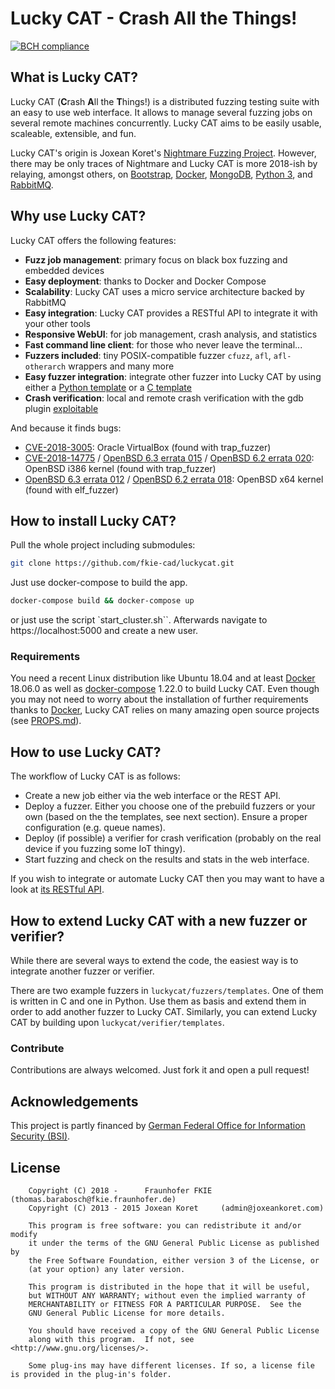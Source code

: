 # Lucky CAT - Crash All the Things!

[![BCH compliance](https://bettercodehub.com/edge/badge/fkie-cad/LuckyCAT?branch=master)](https://bettercodehub.com/)

## What is Lucky CAT?

Lucky CAT (**C**rash **A**ll the **T**hings!) is a distributed fuzzing testing suite with an easy to use web interface. It allows to manage several fuzzing jobs on several remote machines concurrently. Lucky CAT aims to be easily usable, scaleable, extensible, and fun.

Lucky CAT's origin is Joxean Koret's [Nightmare Fuzzing Project](https://github.com/joxeankoret/nightmare). However, there may be only traces of Nightmare and Lucky CAT is more 2018-ish by relaying, amongst others, on [Bootstrap](https://github.com/twbs/bootstrap), [Docker](https://www.docker.com), [MongoDB](https://www.mongodb.com), [Python 3](https://www.python.org/), and [RabbitMQ](https://github.com/rabbitmq).

## Why use Lucky CAT?

Lucky CAT offers the following features:
- **Fuzz job management**: primary focus on black box fuzzing and embedded devices
- **Easy deployment**: thanks to Docker and Docker Compose
- **Scalability**: Lucky CAT uses a micro service architecture backed by RabbitMQ
- **Easy integration**: Lucky CAT provides a RESTful API to integrate it with your other tools
- **Responsive WebUI**: for job management, crash analysis, and statistics 
- **Fast command line client**: for those who never leave the terminal...
- **Fuzzers included**:  tiny POSIX-compatible fuzzer `cfuzz`, `afl`, `afl-otherarch` wrappers and many more
- **Easy fuzzer integration**: integrate other fuzzer into Lucky CAT by using either a [Python template](luckycat/fuzzers/templates/python/) or a [C template](luckycat/fuzzers/templates/c/) 
- **Crash verification**: local and remote crash verification with the gdb plugin [exploitable](https://github.com/jfoote/exploitable)

And because it finds bugs:

- [CVE-2018-3005](https://cve.mitre.org/cgi-bin/cvename.cgi?name=2018-3005): Oracle VirtualBox (found with trap_fuzzer)
- [CVE-2018-14775](https://cve.mitre.org/cgi-bin/cvename.cgi?name=2018-14775) / [OpenBSD 6.3 errata 015](https://ftp.openbsd.org/pub/OpenBSD/patches/6.3/common/015_ioport.patch.sig) / [OpenBSD 6.2 errata 020](https://ftp.openbsd.org/pub/OpenBSD/patches/6.2/common/020_ioport.patch.sig): OpenBSD i386 kernel (found with trap_fuzzer)
- [OpenBSD 6.3 errata 012](https://ftp.openbsd.org/pub/OpenBSD/patches/6.3/common/012_execsize.patch.sig) / [OpenBSD 6.2 errata 018](https://ftp.openbsd.org/pub/OpenBSD/patches/6.2/common/018_execsize.patch.sig): OpenBSD x64 kernel (found with elf_fuzzer)


## How to install Lucky CAT?

Pull the whole project including submodules:
``` bash
git clone https://github.com/fkie-cad/luckycat.git
```
Just use docker-compose to build the app.
``` bash
docker-compose build && docker-compose up
```
or just use the script `start_cluster.sh``. Afterwards navigate to https://localhost:5000 and create a new user.

### Requirements

You need a recent Linux distribution like Ubuntu 18.04 and at least [Docker](https://www.docker.com) 18.06.0 as well as [docker-compose](https://github.com/docker/compose) 1.22.0 to build Lucky CAT. Even though you may not need to worry about the installation of further requirements thanks to [Docker](https://github.com/docker), Lucky CAT relies on many amazing open source projects (see [PROPS.md](PROPS.md)).

## How to use Lucky CAT?

The workflow of Lucky CAT is as follows:
- Create a new job either via the web interface or the REST API.
- Deploy a fuzzer. Either you choose one of the prebuild fuzzers or your own (based on the the templates, see next section). Ensure a proper configuration (e.g. queue names).
- Deploy (if possible) a verifier for crash verification (probably on the real device if you fuzzing some IoT thingy).
- Start fuzzing and check on the results and stats in the web interface.

If you wish to integrate or automate Lucky CAT then you may want to have a look at [its RESTful API](doc/rest_api.md).

## How to extend Lucky CAT with a new fuzzer or verifier?

While there are several ways to extend the code, the easiest way is to integrate another fuzzer or verifier.

There are two example fuzzers in `luckycat/fuzzers/templates`. One of them is written in C and one in Python. Use them as basis and extend them in order to add another fuzzer to Lucky CAT.
Similarly, you can extend Lucky CAT by building upon `luckycat/verifier/templates`.

### Contribute

Contributions are always welcomed. Just fork it and open a pull request!

## Acknowledgements

This project is partly financed by [German Federal Office for Information Security (BSI)](https://www.bsi.bund.de).

## License

``` 
    Copyright (C) 2018 -      Fraunhofer FKIE  (thomas.barabosch@fkie.fraunhofer.de)
    Copyright (C) 2013 - 2015 Joxean Koret     (admin@joxeankoret.com)

    This program is free software: you can redistribute it and/or modify
    it under the terms of the GNU General Public License as published by
    the Free Software Foundation, either version 3 of the License, or
    (at your option) any later version.

    This program is distributed in the hope that it will be useful,
    but WITHOUT ANY WARRANTY; without even the implied warranty of
    MERCHANTABILITY or FITNESS FOR A PARTICULAR PURPOSE.  See the
    GNU General Public License for more details.

    You should have received a copy of the GNU General Public License
    along with this program.  If not, see <http://www.gnu.org/licenses/>.
    
    Some plug-ins may have different licenses. If so, a license file is provided in the plug-in's folder.
```
